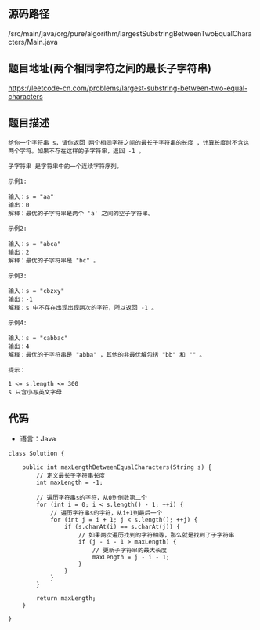 ## 源码路径

/src/main/java/org/pure/algorithm/largestSubstringBetweenTwoEqualCharacters/Main.java

## 题目地址(两个相同字符之间的最长子字符串)

https://leetcode-cn.com/problems/largest-substring-between-two-equal-characters

## 题目描述

```
给你一个字符串 s，请你返回 两个相同字符之间的最长子字符串的长度 ，计算长度时不含这两个字符。如果不存在这样的子字符串，返回 -1 。

子字符串 是字符串中的一个连续字符序列。

示例1:

输入：s = "aa"
输出：0
解释：最优的子字符串是两个 'a' 之间的空子字符串。

示例2:

输入：s = "abca"
输出：2
解释：最优的子字符串是 "bc" 。

示例3:

输入：s = "cbzxy"
输出：-1
解释：s 中不存在出现出现两次的字符，所以返回 -1 。

示例4:

输入：s = "cabbac"
输出：4
解释：最优的子字符串是 "abba" ，其他的非最优解包括 "bb" 和 "" 。

提示：

1 <= s.length <= 300
s 只含小写英文字母
```

## 代码

- 语言：Java

```
class Solution {

    public int maxLengthBetweenEqualCharacters(String s) {
        // 定义最长子字符串长度
        int maxLength = -1;

        // 遍历字符串s的字符，从0到倒数第二个
        for (int i = 0; i < s.length() - 1; ++i) {
            // 遍历字符串s的字符，从i+1到最后一个
            for (int j = i + 1; j < s.length(); ++j) {
                if (s.charAt(i) == s.charAt(j)) {
                    // 如果两次遍历找到的字符相等，那么就是找到了子字符串
                    if (j - i - 1 > maxLength) {
                        // 更新子字符串的最大长度
                        maxLength = j - i - 1;
                    }
                }
            }
        }

        return maxLength;
    }

}
```